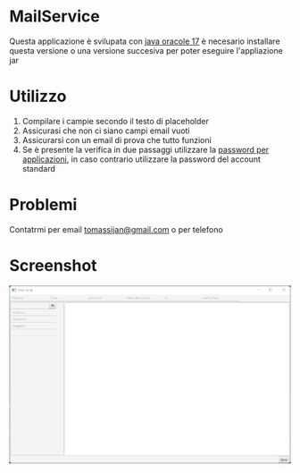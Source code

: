 # MailService

Questa applicazione è svilupata con <a href="https://www.oracle.com/java/technologies/downloads/">java oracole 17</a> è
necesario installare questa versione o una versione succesiva per poter eseguire l'appliazione jar

# Utilizzo

1. Compilare i campie secondo il testo di placeholder
2. Assicurasi che non ci siano campi email vuoti
3. Assicurarsi con un email di prova che tutto funzioni
4. Se è presente la verifica in due passaggi utilizzare
   la <a href="https://support.google.com/accounts/answer/185833?hl=it">password per applicazioni</a>, in caso contrario
   utilizzare la password del account standard

# Problemi

Contatrmi per email tomassijan@gmail.com o per telefono

# Screenshot
![alt text](https://github.com/JanInInternet/MailService/blob/master/blob/image.png?raw=true)
